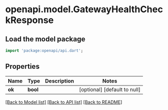 # openapi.model.GatewayHealthCheckResponse

## Load the model package
```dart
import 'package:openapi/api.dart';
```

## Properties
Name | Type | Description | Notes
------------ | ------------- | ------------- | -------------
**ok** | **bool** |  | [optional] [default to null]

[[Back to Model list]](../README.md#documentation-for-models) [[Back to API list]](../README.md#documentation-for-api-endpoints) [[Back to README]](../README.md)



